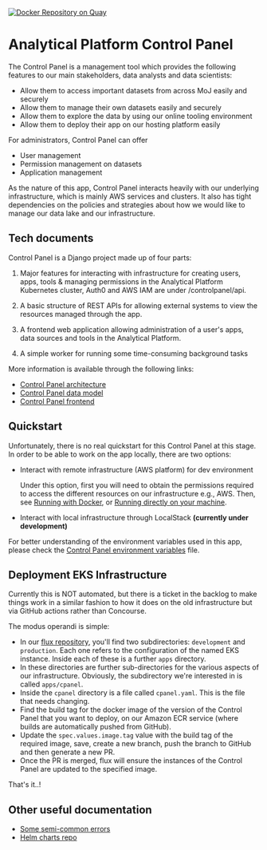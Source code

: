 [![Docker Repository on Quay](https://quay.io/repository/mojanalytics/control-panel/status "Docker Repository on Quay")](https://quay.io/repository/mojanalytics/control-panel)

# Analytical Platform Control Panel

The Control Panel is a management tool which provides the following features to our main stakeholders, data analysts 
and data scientists: 

- Allow them to access important datasets from across MoJ easily and securely
- Allow them to manage their own datasets easily and securely
- Allow them to explore the data by using our online tooling environment 
- Allow them to deploy their app on our hosting platform easily

For administrators, Control Panel can offer
- User management 
- Permission management on datasets
- Application management

As the nature of this app, Control Panel interacts heavily with our underlying infrastructure, which is mainly AWS services and clusters.
It also has tight dependencies on the policies and strategies about how we would like to manage our data lake and our infrastructure.

## Tech documents

Control Panel is a Django project made up of four parts:

1. Major features for interacting with infrastructure for creating users, apps, tools & managing permissions in the
   Analytical Platform Kubernetes cluster, Auth0 and AWS IAM are under /controlpanel/api. 
   
2. A basic structure of REST APIs for allowing external systems to view the resources managed through the app.
   
3. A frontend web application allowing administration of a user's apps, data
   sources and tools in the Analytical Platform.
   
4. A simple worker for running some time-consuming background tasks 
   
More information is available through the following links:

* [Control Panel architecture](./doc/architecture.md)
* [Control Panel data model](./doc/data_structure.md)
* [Control Panel frontend](./doc/frontend.md)

## Quickstart

Unfortunately, there is no real quickstart for this Control Panel at this stage. 
In order to be able to work on the app locally, there are two options:

- Interact with remote infrastructure (AWS platform) for dev environment 
  
  Under this option, first you will need to obtain the permissions required to access
  the different resources on our infrastructure e.g., AWS. Then, see [Running with Docker](doc/docker.md), 
  or [Running directly on your machine](doc/running.md).

- Interact with local infrastructure through LocalStack **(currently under development)**

For better understanding of the environment variables used in this app, please check the [Control Panel environment variables](./doc/environment.md) file.

## Deployment EKS Infrastructure

Currently this is NOT automated, but there is a ticket in the backlog to make
things work in a similar fashion to how it does on the old infrastructure but
via GitHub actions rather than Concourse.

The modus operandi is simple:

* In our [flux repository](https://github.com/moj-analytical-services/analytical-platform-flux), you'll find two subdirectories: `development` and `production`. Each one refers to the configuration of the named EKS instance. Inside each of these is a further `apps` directory.
* In these directories are further sub-directories for the various aspects of our infrastructure. Obviously, the subdirectory we're interested in is called `apps/cpanel`.
* Inside the `cpanel` directory is a file called `cpanel.yaml`. This is the file that needs changing.
* Find the build tag for the docker image of the version of the Control Panel that you want to deploy, on our Amazon ECR service (where builds are automatically pushed from GitHub).
* Update the `spec.values.image.tag` value with the build tag of the required image, save, create a new branch, push the branch to GitHub and then generate a new PR.
* Once the PR is merged, flux will ensure the instances of the Control Panel are updated to the specified image.

That's it..!


## Other useful documentation

* [Some semi-common errors](./doc/errors.md)
* [Helm charts repo](https://github.com/ministryofjustice/analytics-platform-helm-charts)
